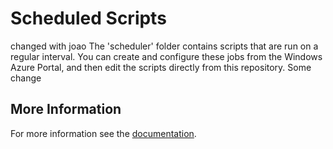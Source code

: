 # Scheduled Scripts
changed with joao
The 'scheduler' folder contains scripts that are run on a regular interval. You can create and configure these jobs from the Windows Azure Portal, and then edit the scripts directly from this repository.
Some change
## More Information

For more information see the [documentation](http://go.microsoft.com/fwlink/?LinkID=307138&clcid=0x409).
